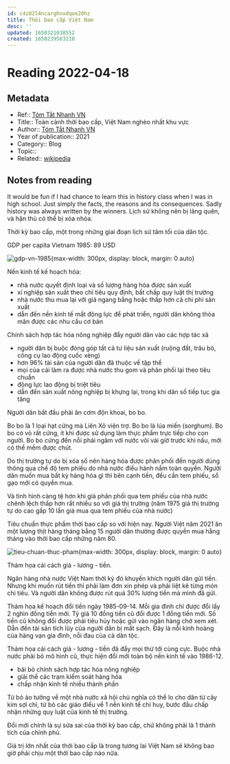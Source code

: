 ```yaml
---
id: c4z82l4ncarghnxdqoe20hz
title: Thời bao cấp Việt Nam
desc: ''
updated: 1650321038552
created: 1650239563210
---
```

# Reading 2022-04-18

## Metadata

- Ref:: [Tóm Tắt Nhanh VN](https://www.youtube.com/watch?v=pG8hKCK6ctU)
- Title:: Toàn cảnh thời bao cấp, Việt Nam nghèo nhất khu vực
- Author:: [Tóm Tắt Nhanh VN](https://www.youtube.com/channel/UCGS2n85XUlTZ5yAv1DyyMhw)
- Year of publication:: 2021
- Category:: Blog
- Topic:: 
- Related:: [wikipedia](https://vi.wikipedia.org/wiki/Đổi_Mới)

## Notes from reading

It would be fun if I had chance to learn this in history class when I was in high school. Just simply the facts, the reasons and its consequences. Sadly history was always written by the winners. Lịch sử không nên bị lãng quên, và hận thù có thể bị xóa nhòa.

Thời kỳ bao cấp, một trong những giai đoạn lịch sử tăm tối của dân tộc.

GDP per capita Vietnam 1985: 89 USD

![gdp-vn-1985](https://ik.imagekit.io/casa/h7b-dendron/Screenshot_2022-04-18_015910_l33YarmlL.jpg?ik-sdk-version=javascript-1.4.3&updatedAt=1650240038838){max-width: 300px, display: block, margin: 0 auto}

Nền kinh tế kế hoạch hóa:
- nhà nước quyết định loại và số lượng hàng hóa được sản xuất
- xí nghiệp sản xuất theo chỉ tiêu quy định, bất chấp quy luật thị trường
- nhà nước thu mua lại với giá ngang bằng hoặc thấp hơn cả chi phí sản xuất
- dẫn đến nền kinh tế mất động lực để phát triển, người dân không thỏa mãn được các nhu cầu cơ bản

Chính sách hợp tác hóa nông nghiệp đẩy người dân vào các hợp tác xã
- người dân bị buộc đóng góp tất cả tư liệu sản xuất (ruộng đất, trâu bò, công cụ lao động cuốc xẻng)
- hơn 96% tài sản của người dân đã thuộc về tập thể
- mọi của cải làm ra được nhà nước thu gom và phân phối lại theo tiêu chuẩn
- động lực lao động bị triệt tiêu
- dẫn đến sản xuất nông nghiệp bị khựng lại, trong khi dân số tiếp tục gia tăng

Người dân bắt đầu phải ăn cơm độn khoai, bo bo.

Bo bo là 1 loại hạt cứng mà Liên Xô viện trợ. Bo bo là lúa miến (sorghum). Bo bo có vỏ rất cứng, ít khi được sử dụng làm thực phẩm trực tiếp cho con người. Bo bo cứng đến nỗi phải ngâm với nước vôi vài giờ trước khi nấu, mới có thể mềm được chút.

Do thị trường tự do bị xóa sổ nên hàng hóa được phân phối đến người dùng thông qua chế độ tem phiếu do nhà nước điều hành nắm toàn quyền. Người dân muốn mua bất kỳ hàng hóa gì thì bên cạnh tiền, đều cần tem phiếu, sổ gạo mới có quyền mua.

Và tình hình càng tệ hơn khi giá phân phối qua tem phiếu của nhà nước chênh lệch thấp hơn rất nhiều so với giá thị trường (năm 1975 giá thị trường tự do cao gấp 10 lần giá mua qua tem phiếu của nhà nước)

Tiêu chuẩn thực phẩm thời bao cấp so với hiện nay. Người Việt năm 2021 ăn một lượng thịt hàng tháng bằng 15 người dân thường được quyền mua hằng tháng vào thời bao cấp những năm 80.

![tieu-chuan-thuc-pham](https://ik.imagekit.io/casa/h7b-dendron/Screenshot_2022-04-18_021610_Ipwpyn9HB.jpg?ik-sdk-version=javascript-1.4.3&updatedAt=1650240989526){max-width: 300px, display: block, margin: 0 auto}

Thảm họa cải cách giá - lương - tiền.

Ngân hàng nhà nước Việt Nam thời kỳ đó khuyến khích người dân gửi tiền. Nhưng khi muốn rút tiền thì phải làm đơn xin phép và phải liệt kê từng món chi tiêu. Và người dân không được rút quá 30% lượng tiền mà mình đã gửi.

Thảm họa kế hoạch đổi tiền ngày 1985-09-14. Mỗi gia đình chỉ được đổi lấy 2 nghìn đồng tiền mới. Tỷ giá 10 đồng tiền cũ đổi được 1 đồng tiền mới. Số tiền cũ không đổi được phải tiêu hủy hoặc gửi vào ngân hàng chờ xem xét. Dẫn đến tài sản tích lũy của người dân bị mất sạch. Đây là nỗi kinh hoàng của hàng vạn gia đình, nỗi đau của cả dân tộc.

Thảm họa cải cách giá - lương - tiền đã đẩy mọi thứ tới cùng cực. Buộc nhà nước phải bỏ mô hình cũ, thực hiện đổi mới toàn bộ nền kinh tế vào 1986-12.
- bãi bỏ chính sách hợp tác hóa nông nghiệp
- giải thể các trạm kiểm soát hàng hóa
- chấp nhận kinh tế nhiều thành phần

Từ bỏ ảo tưởng về một nhà nước xã hội chủ nghĩa có thể lo cho dân từ cây kim sợi chỉ, từ bỏ các giáo điều về 1 nền kinh tế chỉ huy, bước đầu chấp nhận những quy luật của kinh tế thị trường. 

Đổi mới chính là sự sửa sai của thời kỳ bao cấp, chứ không phải là 1 thành tích của chính phủ.

Giá trị lớn nhất của thời bao cấp là trong tương lai Việt Nam sẽ không bao giờ phải chịu một thời bao cấp nào nữa.